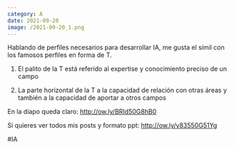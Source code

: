 ```yaml
--- 
category: A 
date: 2021-09-20 
image: /2021-09-20_1.png 
--- 
```


Hablando de perfiles necesarios para desarrollar IA, me gusta el símil con los famosos perfiles en forma de T. 

1) El palito de la T está referido al expertise y conocimiento preciso de un campo

2) La parte horizontal de la T a la capacidad de relación con otras áreas y también a la capacidad de aportar a otros campos

En la diapo queda claro: http://ow.ly/BRId50G8hB0

Si quieres ver todos mis posts y formato ppt: http://ow.ly/y83550G51Yg

#IA